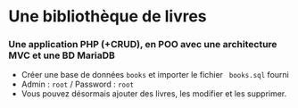 
# Une bibliothèque de livres  
### Une application PHP (+CRUD), en POO avec une architecture MVC et une BD MariaDB

* Créer une base de données `books`  et importer le fichier ` books.sql` fourni  
* Admin : `root`  / Password : `root`
* Vous pouvez désormais ajouter des livres, les modifier et les supprimer.